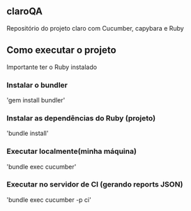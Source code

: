 ## claroQA
Repositório do projeto claro com Cucumber, capybara e Ruby

## Como executar o projeto

Importante ter o Ruby instalado

### Instalar o bundler
'gem install bundler'

### Instalar as dependências do Ruby (projeto)
'bundle install'

### Executar localmente(minha máquina)
'bundle exec cucumber'

### Executar no servidor de CI (gerando reports JSON)
'bundle exec cucumber -p ci'
